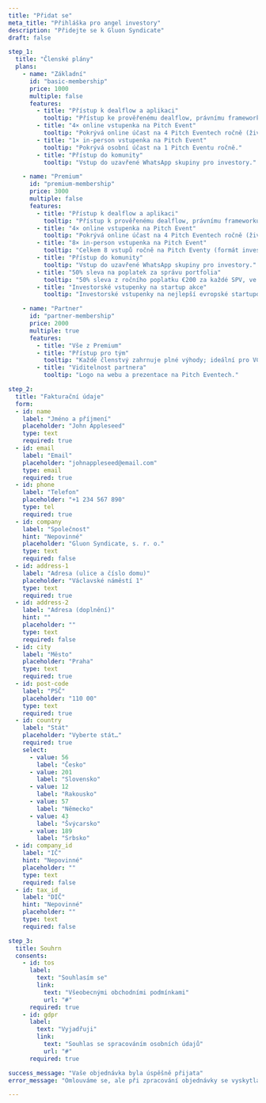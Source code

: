 ```yaml
---
title: "Přidat se"
meta_title: "Přihláška pro angel investory"
description: "Přidejte se k Gluon Syndicate"
draft: false

step_1:
  title: "Členské plány"
  plans:
    - name: "Základní"
      id: "basic-membership"
      price: 1000
      multiple: false
      features:
        - title: "Přístup k dealflow a aplikaci"
          tooltip: "Přístup ke prověřenému dealflow, právnímu frameworku, investorské aplikaci a nástrojům pro správu portfolia."
        - title: "4× online vstupenka na Pitch Event"
          tooltip: "Pokrývá online účast na 4 Pitch Eventech ročně (živé vysílání hlavního programu)."
        - title: "1× in-person vstupenka na Pitch Event"
          tooltip: "Pokrývá osobní účast na 1 Pitch Eventu ročně."
        - title: "Přístup do komunity"
          tooltip: "Vstup do uzavřené WhatsApp skupiny pro investory."

    - name: "Premium"
      id: "premium-membership"
      price: 3000
      multiple: false
      features:
        - title: "Přístup k dealflow a aplikaci"
          tooltip: "Přístup k prověřenému dealflow, právnímu frameworku, investorské aplikaci a nástrojům pro správu portfolia."
        - title: "4× online vstupenka na Pitch Event"
          tooltip: "Pokrývá online účast na 4 Pitch Eventech ročně (živé vysílání hlavního programu)."
        - title: "8× in-person vstupenka na Pitch Event"
          tooltip: "Celkem 8 vstupů ročně na Pitch Eventy (formát investor +1)."
        - title: "Přístup do komunity"
          tooltip: "Vstup do uzavřené WhatsApp skupiny pro investory."
        - title: "50% sleva na poplatek za správu portfolia"
          tooltip: "50% sleva z ročního poplatku €200 za každé SPV, ve kterém investujete."
        - title: "Investorské vstupenky na startup akce"
          tooltip: "Investorské vstupenky na nejlepší evropské startupové konference (např. WebSummit, Reflect, Slush)."

    - name: "Partner"
      id: "partner-membership"
      price: 2000
      multiple: true
      features:
        - title: "Vše z Premium"
        - title: "Přístup pro tým"
          tooltip: "Každé členstvý zahrnuje plné výhody; ideální pro VC fondy a akcelerátory."
        - title: "Viditelnost partnera"
          tooltip: "Logo na webu a prezentace na Pitch Eventech."

step_2:
  title: "Fakturační údaje"
  form:
  - id: name
    label: "Jméno a příjmení"
    placeholder: "John Appleseed"
    type: text
    required: true
  - id: email
    label: "Email"
    placeholder: "johnappleseed@email.com"
    type: email
    required: true
  - id: phone
    label: "Telefon"
    placeholder: "+1 234 567 890"
    type: tel
    required: true
  - id: company
    label: "Společnost"
    hint: "Nepovinné"
    placeholder: "Gluon Syndicate, s. r. o."
    type: text
    required: false
  - id: address-1
    label: "Adresa (ulice a číslo domu)"
    placeholder: "Václavské náměstí 1"
    type: text
    required: true
  - id: address-2
    label: "Adresa (doplnění)"
    hint: ""
    placeholder: ""
    type: text
    required: false
  - id: city
    label: "Město"
    placeholder: "Praha"
    type: text
    required: true
  - id: post-code
    label: "PSČ"
    placeholder: "110 00"
    type: text
    required: true
  - id: country
    label: "Stát"
    placeholder: "Vyberte stát…"
    required: true
    select:
      - value: 56
        label: "Česko"
      - value: 201
        label: "Slovensko"
      - value: 12
        label: "Rakousko"
      - value: 57
        label: "Německo"
      - value: 43
        label: "Švýcarsko"
      - value: 189
        label: "Srbsko"
  - id: company_id
    label: "IČ"
    hint: "Nepovinné"
    placeholder: ""
    type: text
    required: false
  - id: tax_id
    label: "DIČ"
    hint: "Nepovinné"
    placeholder: ""
    type: text
    required: false

step_3:
  title: Souhrn
  consents:
    - id: tos
      label:
        text: "Souhlasím se"
        link: 
          text: "Všeobecnými obchodními podmínkami"
          url: "#"
      required: true
    - id: gdpr
      label:
        text: "Vyjadřuji"
        link:
          text: "Souhlas se spracováním osobních údajů"
          url: "#"
      required: true

success_message: "Vaše objednávka byla úspěšně přijata"
error_message: "Omlouváme se, ale při zpracování objednávky se vyskytla chyba. Prosím zadejte ji znovu."

---
```

